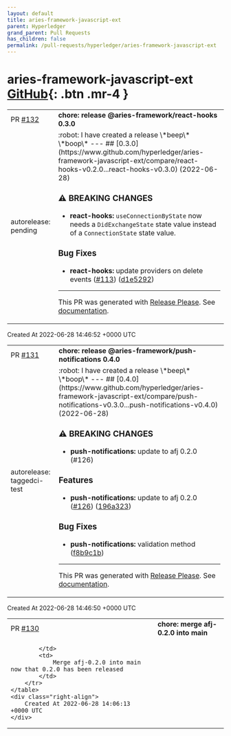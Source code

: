 ```yaml
---
layout: default
title: aries-framework-javascript-ext
parent: Hyperledger
grand_parent: Pull Requests
has_children: false
permalink: /pull-requests/hyperledger/aries-framework-javascript-ext
---
```


# aries-framework-javascript-ext <span class="fs-3 right-align">[GitHub](https://github.com/hyperledger/aries-framework-javascript-ext){: .btn .mr-4 }</span>


<div>
    <table>
        <tr>
            <td>
                PR <a href="https://github.com/hyperledger/aries-framework-javascript-ext/pull/132" class=".btn">#132</a>
            </td>
            <td>
                <b>
                    chore: release @aries-framework/react-hooks 0.3.0
                </b>
            </td>
        </tr>
        <tr>
            <td>
                <span class="chip">autorelease: pending</span>
            </td>
            <td>
                :robot: I have created a release \*beep\* \*boop\*
---
## [0.3.0](https://www.github.com/hyperledger/aries-framework-javascript-ext/compare/react-hooks-v0.2.0...react-hooks-v0.3.0) (2022-06-28)


### ⚠ BREAKING CHANGES

* **react-hooks:** `useConnectionByState` now needs a `DidExchangeState` state value instead of a `ConnectionState` state value.

### Bug Fixes

* **react-hooks:** update providers on delete events ([#113](https://www.github.com/hyperledger/aries-framework-javascript-ext/issues/113)) ([d1e5292](https://www.github.com/hyperledger/aries-framework-javascript-ext/commit/d1e52929275e69c963bb0dd35a878aba4f250bd9))
---


This PR was generated with [Release Please](https://github.com/googleapis/release-please). See [documentation](https://github.com/googleapis/release-please#release-please).
            </td>
        </tr>
    </table>
    <div class="right-align">
        Created At 2022-06-28 14:46:52 +0000 UTC
    </div>
</div>

<div>
    <table>
        <tr>
            <td>
                PR <a href="https://github.com/hyperledger/aries-framework-javascript-ext/pull/131" class=".btn">#131</a>
            </td>
            <td>
                <b>
                    chore: release @aries-framework/push-notifications 0.4.0
                </b>
            </td>
        </tr>
        <tr>
            <td>
                <span class="chip">autorelease: tagged</span><span class="chip">ci-test</span>
            </td>
            <td>
                :robot: I have created a release \*beep\* \*boop\*
---
## [0.4.0](https://www.github.com/hyperledger/aries-framework-javascript-ext/compare/push-notifications-v0.3.0...push-notifications-v0.4.0) (2022-06-28)


### ⚠ BREAKING CHANGES

* **push-notifications:** update to afj 0.2.0 (#126)

### Features

* **push-notifications:** update to afj 0.2.0 ([#126](https://www.github.com/hyperledger/aries-framework-javascript-ext/issues/126)) ([196a323](https://www.github.com/hyperledger/aries-framework-javascript-ext/commit/196a3233f7284ed2acdba9d3724acc5c55cd2be4))


### Bug Fixes

* **push-notifications:** validation method ([f8b9c1b](https://www.github.com/hyperledger/aries-framework-javascript-ext/commit/f8b9c1b1d18780227b7db6a30efe11f407da5ef3))
---


This PR was generated with [Release Please](https://github.com/googleapis/release-please). See [documentation](https://github.com/googleapis/release-please#release-please).
            </td>
        </tr>
    </table>
    <div class="right-align">
        Created At 2022-06-28 14:46:50 +0000 UTC
    </div>
</div>

<div>
    <table>
        <tr>
            <td>
                PR <a href="https://github.com/hyperledger/aries-framework-javascript-ext/pull/130" class=".btn">#130</a>
            </td>
            <td>
                <b>
                    chore: merge afj-0.2.0 into main
                </b>
            </td>
        </tr>
        <tr>
            <td>
                
            </td>
            <td>
                Merge afj-0.2.0 into main now that 0.2.0 has been released
            </td>
        </tr>
    </table>
    <div class="right-align">
        Created At 2022-06-28 14:06:13 +0000 UTC
    </div>
</div>

